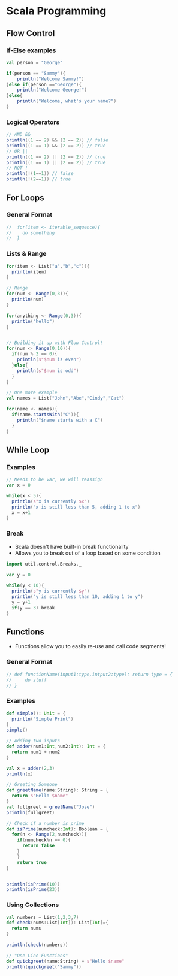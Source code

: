 # Scala Programming

## Flow Control

### If-Else examples

```scala
val person = "George"

if(person == "Sammy"){
    println("Welcome Sammy!")
}else if(person =="George"){
    println("Welcome George!")
}else{
    println("Welcome, what's your name?")
}
```

### Logical Operators

```scala
// AND &&
println((1 == 2) && (2 == 2)) // false
println((1 == 1) && (2 == 2)) // true
// OR ||
println((1 == 2) || (2 == 2)) // true
println((1 == 1) || (2 == 2)) // true
// NOT !
println(!(1==1)) // false
println(!(2==1)) // true
```

## For Loops

### General Format

```scala
//  for(item <- iterable_sequence){
//    do something
//  }
```

### Lists & Range

```scala
for(item <- List("a","b","c")){
  println(item)
}

// Range
for(num <- Range(0,3)){
  println(num)
}

for(anything <- Range(0,3)){
  println("hello")
}


// Building it up with Flow Control!
for(num <- Range(0,10)){
  if(num % 2 == 0){
    println(s"$num is even")
  }else{
    println(s"$num is odd")
  }
}

// One more example
val names = List("John","Abe","Cindy","Cat")

for(name <- names){
  if(name.startsWith("C")){
    println("$name starts with a C")
  }
}
```

## While Loop

### Examples

```scala
// Needs to be var, we will reassign
var x = 0

while(x < 5){
  println(s"x is currently $x")
  println("x is still less than 5, adding 1 to x")
  x = x+1
}
```

### Break

* Scala doesn't have built-in break functionality
* Allows you to break out of a loop based on some condition

```scala 
import util.control.Breaks._

var y = 0

while(y < 10){
  println(s"y is currently $y")
  println("y is still less than 10, adding 1 to y")
  y = y+1
  if(y == 3) break
}
```

## Functions

* Functions allow you to easily re-use and call code segments!

### General Format

```scala
// def functionName(input1:type,intput2:type): return type = {
//     do stuff
// }
```

### Examples

```scala
def simple(): Unit = {
  println("Simple Print")
}
simple()

// Adding two inputs
def adder(num1:Int,num2:Int): Int = {
  return num1 + num2
}

val x = adder(2,3)
println(x)

// Greeting Someone
def greetName(name:String): String = {
  return s"Hello $name"
}
val fullgreet = greetName("Jose")
println(fullgreet)

// Check if a number is prime
def isPrime(numcheck:Int): Boolean = {
  for(n <- Range(2,numcheck)){
    if(numcheck%n == 0){
      return false
    }
    }
    return true
}


println(isPrime(10))
println(isPrime(23))
```

### Using Collections

```scala
val numbers = List(1,2,3,7)
def check(nums:List[Int]): List[Int]={
  return nums
}

println(check(numbers))

// "One Line Functions"
def quickgreet(name:String) = s"Hello $name"
println(quickgreet("Sammy"))
```